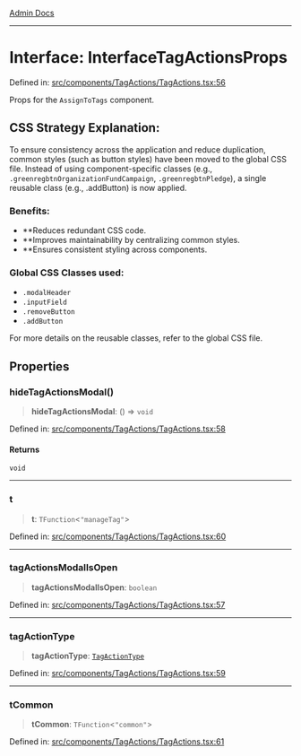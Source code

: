 [Admin Docs](/)

***

# Interface: InterfaceTagActionsProps

Defined in: [src/components/TagActions/TagActions.tsx:56](https://github.com/syedali237/talawa-admin/blob/dd4a08e622d0fa38bcf9758a530e8cdf917dbac8/src/components/TagActions/TagActions.tsx#L56)

Props for the `AssignToTags` component.

## CSS Strategy Explanation:

To ensure consistency across the application and reduce duplication, common styles
(such as button styles) have been moved to the global CSS file. Instead of using
component-specific classes (e.g., `.greenregbtnOrganizationFundCampaign`, `.greenregbtnPledge`), a single reusable
class (e.g., .addButton) is now applied.

### Benefits:
- **Reduces redundant CSS code.
- **Improves maintainability by centralizing common styles.
- **Ensures consistent styling across components.

### Global CSS Classes used:
- `.modalHeader`
- `.inputField`
- `.removeButton`
- `.addButton`

For more details on the reusable classes, refer to the global CSS file.

## Properties

### hideTagActionsModal()

> **hideTagActionsModal**: () => `void`

Defined in: [src/components/TagActions/TagActions.tsx:58](https://github.com/syedali237/talawa-admin/blob/dd4a08e622d0fa38bcf9758a530e8cdf917dbac8/src/components/TagActions/TagActions.tsx#L58)

#### Returns

`void`

***

### t

> **t**: `TFunction`\<`"manageTag"`\>

Defined in: [src/components/TagActions/TagActions.tsx:60](https://github.com/syedali237/talawa-admin/blob/dd4a08e622d0fa38bcf9758a530e8cdf917dbac8/src/components/TagActions/TagActions.tsx#L60)

***

### tagActionsModalIsOpen

> **tagActionsModalIsOpen**: `boolean`

Defined in: [src/components/TagActions/TagActions.tsx:57](https://github.com/syedali237/talawa-admin/blob/dd4a08e622d0fa38bcf9758a530e8cdf917dbac8/src/components/TagActions/TagActions.tsx#L57)

***

### tagActionType

> **tagActionType**: [`TagActionType`](../../../../utils/organizationTagsUtils/type-aliases/TagActionType.md)

Defined in: [src/components/TagActions/TagActions.tsx:59](https://github.com/syedali237/talawa-admin/blob/dd4a08e622d0fa38bcf9758a530e8cdf917dbac8/src/components/TagActions/TagActions.tsx#L59)

***

### tCommon

> **tCommon**: `TFunction`\<`"common"`\>

Defined in: [src/components/TagActions/TagActions.tsx:61](https://github.com/syedali237/talawa-admin/blob/dd4a08e622d0fa38bcf9758a530e8cdf917dbac8/src/components/TagActions/TagActions.tsx#L61)
